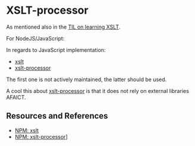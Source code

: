# XSLT-processor

As mentioned also in the [TIL on learning XSLT](../xslt/learn_xslt.md).

For NodeJS/JavaScript:

In regards to JavaScript implementation:

- [xslt][xslt]
- [xslt-processor][xslt-processor]

The first one is not actively maintained, the latter should be used.

A cool this about [xslt-processor][xslt-processor] is that it does not rely on external libraries AFAICT.

## Resources and References

- [NPM: xslt][xslt]
- [NPM: xslt-processor][xslt-processor]]

[xslt]: https://www.npmjs.com/package/xslt
[xslt-processor]: https://www.npmjs.com/package/xslt-processor

